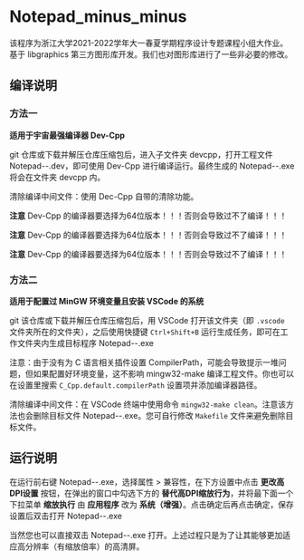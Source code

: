 # Notepad_minus_minus

该程序为浙江大学2021-2022学年大一春夏学期程序设计专题课程小组大作业。
基于 libgraphics 第三方图形库开发。我们也对图形库进行了一些非必要的修改。

## 编译说明

### 方法一

**适用于宇宙最强编译器 Dev-Cpp**

git 仓库或下载并解压仓库压缩包后，进入子文件夹 devcpp，打开工程文件 Notepad--.dev，即可使用 Dev-Cpp 进行编译运行。最终生成的 Notepad--.exe 将会在文件夹 devcpp 内。

清除编译中间文件：使用 Dec-Cpp 自带的清除功能。

**注意** Dev-Cpp 的编译器要选择为64位版本！！！否则会导致过不了编译！！！

**注意** Dev-Cpp 的编译器要选择为64位版本！！！否则会导致过不了编译！！！

**注意** Dev-Cpp 的编译器要选择为64位版本！！！否则会导致过不了编译！！！

### 方法二

**适用于配置过 MinGW 环境变量且安装 VSCode 的系统**

git 该仓库或下载并解压仓库压缩包后，用 VSCode 打开该文件夹（即 `.vscode` 文件夹所在的文件夹），之后使用快捷键 `Ctrl+Shift+B` 运行生成任务，即可在工作文件夹内生成目标程序 Notepad--.exe

注意：由于没有为 C 语言相关插件设置 CompilerPath，可能会导致提示一堆问题，但如果配置好环境变量，这不影响 mingw32-make 编译工程文件。你也可以在设置里搜索 `C_Cpp.default.compilerPath` 设置项并添加编译器路径。

清除编译中间文件：在 VSCode 终端中使用命令 `mingw32-make clean`。注意该方法也会删除目标文件 Notepad--.exe。您可自行修改 `Makefile` 文件来避免删除目标文件。

## 运行说明

在运行前右键 Notepad--.exe，选择属性 > 兼容性，在下方设置中点击 **更改高DPI设置** 按钮，在弹出的窗口中勾选下方的 **替代高DPI缩放行为**，并将最下面一个下拉菜单 **缩放执行** 由 **应用程序** 改为 **系统（增强）**。点击确定后再点击确定，保存设置后双击打开 Notepad--.exe

当然您也可以直接双击 Notepad--.exe 打开。上述过程只是为了让其能够更加适应高分辨率（有缩放倍率）的高清屏。